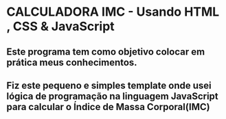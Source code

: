 # CALCULADORA IMC - Usando HTML , CSS & JavaScript

## Este programa tem como objetivo colocar em prática meus conhecimentos.

## Fiz este pequeno e simples template onde usei lógica de programação na linguagem JavaScript  para calcular o Índice de Massa Corporal(IMC)

